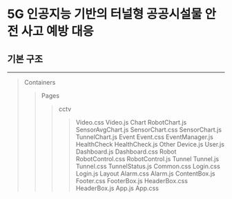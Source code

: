 # 5G 인공지능 기반의 터널형 공공시설물 안전 사고 예방 대응

## 기본 구조
--------------
> Containers
>    > Pages
>    >    > cctv
>    >    >    > Video.css
>    >    >    > Video.js
>    >    > Chart
>    >    >    > RobotChart.js
>    >    >    > SensorAvgChart.js
>    >    >    > SensorChart.css
>    >    >    > SensorChart.js
>    >    >    > TunnelChart.js
>    >    > Event
>    >    >    > Event.css
>    >    >    > EventManager.js
>    >    > HealthCheck
>    >    >    > HealthCheck.js
>    >    > Other
>    >    >    > Device.js
>    >    >    > User.js
>    >    >    > Dashboard.js
>    >    >    > Dashboard.css
>    >    > Robot
>    >    >    > RobotControl.css
>    >    >    > RobotControl.js
>    >    > Tunnel
>    >    >    > Tunnel.js
>    >    >    > Tunnel.css
>    >    >    > TunnelStatus.js
>    >    > Common.css
>    >    > Login.css
>    >    > Login.js
> Layout
>    > Alarm.css
>    > Alarm.js
>    > ContentBox.js
>    > Footer.css
>    > FooterBox.js
>    > HeaderBox.css
>    > HeaderBox.js
> App.js
> App.css